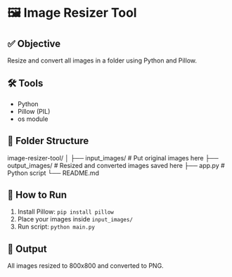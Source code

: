 # 🖼️ Image Resizer Tool

## ✅ Objective
Resize and convert all images in a folder using Python and Pillow.

## 🛠 Tools
- Python
- Pillow (PIL)
- os module

## 📁 Folder Structure
image-resizer-tool/
│
├── input_images/ # Put original images here
├── output_images/ # Resized and converted images saved here
├── app.py # Python script
└── README.md

## 🚀 How to Run
1. Install Pillow: `pip install pillow`
2. Place your images inside `input_images/`
3. Run script: `python main.py`

## 🎯 Output
All images resized to 800x800 and converted to PNG.
